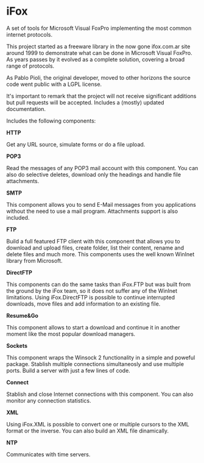 # iFox
A set of tools for Microsoft Visual FoxPro implementing the most common internet protocols.


This project started as a freeware library in the now gone ifox.com.ar site around 1999 to demonstrate what can be done in Microsoft Visual FoxPro.
As years passes by it evolved as a complete solution, covering a broad range of protocols.

As Pablo Pioli, the original developer, moved to other horizons the source code went public with a LGPL license.

It's important to remark that the project will not receive significant additions but pull requests will be accepted. Includes a (mostly) updated documentation.



Includes the following components:


**HTTP**

Get any URL source, simulate forms or do a file upload. 


**POP3**

Read the messages of any POP3 mail account with this component. You can also do selective deletes, download only the headings and handle file attachments. 


**SMTP**

This component allows you to send E-Mail messages from you applications without the need to use a mail program. Attachments support is also included. 


**FTP**

Build a full featured FTP client with this component that allows you to download and upload files, create folder, list their content, rename and delete files and much more. This components uses the well known WinInet library from Microsoft. 


**DirectFTP**

This components can do the same tasks than iFox.FTP but was built from the ground by the iFox team, so it does not suffer any of the WinInet limitations. Using iFox.DirectFTP is possible to continue interrupted downloads, move files and add information to an existing file. 


**Resume&Go**

This component allows to start a download and continue it in another moment like the most popular download managers. 


**Sockets**

This component wraps the Winsock 2 functionality in a simple and poweful package. Stablish multiple connections simultaneosly and use multiple ports. Build a server with just a few lines of code.


**Connect**

Stablish and close Internet connections with this component. You can also monitor any connection statistics. 


**XML**

Using iFox.XML is possible to convert one or multiple cursors to the XML format or the inverse. You can also build an XML file dinamically. 


**NTP**

Communicates with time servers. 
